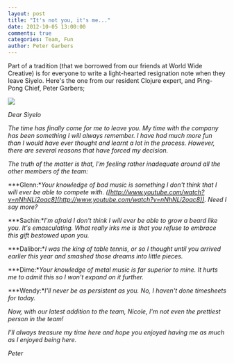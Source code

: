 ```yaml
---
layout: post
title: "It's not you, it's me..."
date: 2012-10-05 13:00:00
comments: true
categories: Team, Fun
author: Peter Garbers
---
```


Part of a tradition (that we borrowed from our friends at World Wide Creative) is for everyone to write a light-hearted resignation note when they leave Siyelo. Here's the one from our resident Clojure expert, and Ping-Pong Chief, Peter Garbers;

[![](/images/old/2012/10/balls_of_fury.jpg)](/images/old/2012/10/balls_of_fury.jpg)

*Dear Siyelo*

*The time has finally come for me to leave you. My time with the company has been something I will always remember. I have had much more fun than I would have ever thought and learnt a lot in the process. However, there are several reasons that have forced my decision.*

*The truth of the matter is that, I'm feeling rather inadequate around all the other members of the team:*

***Glenn:**Your knowledge of bad music is something I don't think that I will ever be able to compete with. ([http://www.youtube.com/watch?v=nNhNLi2oac8](http://www.youtube.com/watch?v=nNhNLi2oac8)). Need I say more?*

***Sachin:**I'm afraid I don't think I will ever be able to grow a beard like you. It's emasculating. What really irks me is that you refuse to embrace this gift bestowed upon you.*

***Dalibor:**I was the king of table tennis, or so I thought until you arrived earlier this year and smashed those dreams into little pieces.*

***Dime:**Your knowledge of metal music is far superior to mine. It hurts me to admit this so I won't expand on it further.*

***Wendy:**I'll never be as persistent as you. No, I haven't done timesheets for today.*

*Now, with our latest addition to the team, Nicole, I'm not even the prettiest person in the team!*

*I'll always treasure my time here and hope you enjoyed having me as much as I enjoyed being here.*

*Peter*
